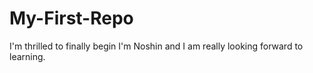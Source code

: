 # My-First-Repo
I'm thrilled to finally begin 
I'm Noshin and I am really looking forward to learning. 
